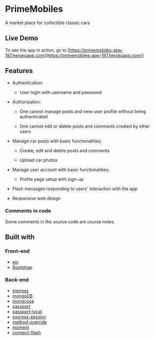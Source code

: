 # PrimeMobiles

A market place for collectible classic cars

## Live Demo

To see the app in action, go to [https://primemobiles-app-197.herokuapp.com](https://primemobiles-app-197.herokuapp.com/)

## Features

* Authentication:
  
  * User login with username and password

* Authorization:

  * One cannot manage posts and view user profile without being authenticated

  * One cannot edit or delete posts and comments created by other users

* Manage car posts with basic functionalities:

  * Create, edit and delete posts and comments

  * Upload car photos

* Manage user account with basic functionalities:

  * Profile page setup with sign-up

* Flash messages responding to users' interaction with the app

* Responsive web design
 
### Comments in code

Some comments in the source code are course notes.

## Built with

### Front-end

* [ejs](http://ejs.co/)
* [Bootstrap](https://getbootstrap.com/docs/3.3/)

### Back-end

* [express](https://expressjs.com/)
* [mongoDB](https://www.mongodb.com/)
* [mongoose](http://mongoosejs.com/)
* [passport](http://www.passportjs.org/)
* [passport-local](https://github.com/jaredhanson/passport-local#passport-local)
* [express-session](https://github.com/expressjs/session#express-session)
* [method-override](https://github.com/expressjs/method-override#method-override)
* [moment](https://github.com/moment/moment)
* [connect-flash](https://github.com/jaredhanson/connect-flash#connect-flash)
